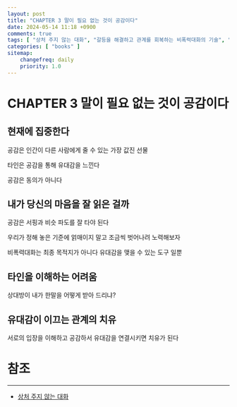 ```yaml
---
layout: post
title: "CHAPTER 3 말이 필요 없는 것이 공감이다"
date: 2024-05-14 11:18 +0900
comments: true
tags: [ "상처 주지 않는 대화", "갈등을 해결하고 관계를 회복하는 비폭력대화의 기술", "Nonviolent Communication" ]
categories: [ "books" ]
sitemap:
    changefreq: daily
    priority: 1.0
---
```


# CHAPTER 3 말이 필요 없는 것이 공감이다
## 현재에 집중한다
공감은 인간이 다른 사람에게 줄 수 있는 가장 값진 선물

타인은 공감을 통해 유대감을 느낀다

공감은 동의가 아니다

## 내가 당신의 마음을 잘 읽은 걸까 

공감은 서핑과 비슷 파도를 잘 타야 된다

우리가 정해 놓은 기준에 얽매이지 말고 조금씩 벗어나려 노력해보자

비폭력대화는 최종 목적지가 아니다 유대감을 맺을 수 있는 도구 일뿐

## 타인을 이해하는 어려움
상대방이 내가 한말을 어떻게 받아 드리냐?

## 유대감이 이끄는 관계의 치유
서로의 입장을 이해하고 공감하서 유대감을 연결시키면 치유가 된다

# 참조
-----

* [상처 주지 않는 대화](https://www.yes24.com/Product/Goods/58512315)
